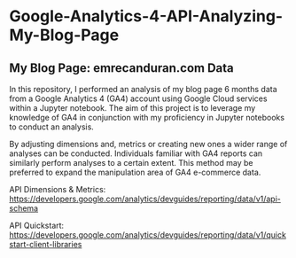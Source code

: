 # Google-Analytics-4-API-Analyzing-My-Blog-Page

## My Blog Page: emrecanduran.com Data 

In this repository, I performed an analysis of my blog page 6 months data from a Google Analytics 4 (GA4) account using Google Cloud services within a Jupyter notebook. The aim of this project is to leverage my knowledge of GA4 in conjunction with my proficiency in Jupyter notebooks to conduct an analysis. 

By adjusting dimensions and, metrics or creating new ones a wider range of analyses can be conducted. Individuals familiar with GA4 reports can similarly perform analyses to a certain extent. This method may be preferred to expand the manipulation area of GA4 e-commerce data.

API Dimensions & Metrics: https://developers.google.com/analytics/devguides/reporting/data/v1/api-schema 

API Quickstart: https://developers.google.com/analytics/devguides/reporting/data/v1/quickstart-client-libraries
